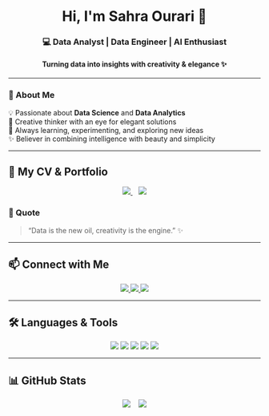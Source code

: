 <h1 align="center">Hi, I'm Sahra Ourari 🌸</h1>
<h3 align="center">💻 Data Analyst | Data Engineer | AI Enthusiast</h3>
<h4 align="center">Turning data into insights with creativity & elegance ✨</h4>

---

### 👋 About Me
💡 Passionate about **Data Science** and **Data Analytics**  
🎨 Creative thinker with an eye for elegant solutions  
🌱 Always learning, experimenting, and exploring new ideas  
✨ Believer in combining intelligence with beauty and simplicity  

---

## 📄 My CV & Portfolio
<p align="center">
  <a href="https://github.com/saku-bloom/saku-bloom/blob/main/CV_sahra_ourari.pdf">
    <img src="https://img.shields.io/badge/📄%20View%20My%20CV-FFC0CB?style=for-the-badge&logo=adobeacrobatreader&logoColor=white" />
  </a>
  &nbsp;&nbsp;
  <a href="https://saku-bloom.github.io/portfolio/">
    <img src="https://img.shields.io/badge/🌟%20View%20My%20Portfolio-FFB6C1?style=for-the-badge&logo=github&logoColor=white" />
  </a>
</p>



### 💭 Quote
> “Data is the new oil, creativity is the engine.” ✨

---

## 📫 Connect with Me
<p align="center">
  <a href="https://www.linkedin.com/in/sahra-ourari-3b628a303/">
    <img src="https://img.shields.io/badge/LinkedIn-0077B5?style=for-the-badge&logo=linkedin&logoColor=white" />
  </a>
  <a href="mailto:ourari@estin.dz">
    <img src="https://img.shields.io/badge/Email-D14836?style=for-the-badge&logo=gmail&logoColor=white" />
  </a>
  <a href="https://wa.me/213779406611">
    <img src="https://img.shields.io/badge/WhatsApp-25D366?style=for-the-badge&logo=whatsapp&logoColor=white" />
  </a>
</p>

---

## 🛠️ Languages & Tools
<p align="center">
  <img src="https://img.shields.io/badge/Python-ffb6c1?style=for-the-badge&logo=python&logoColor=white" />
  <img src="https://img.shields.io/badge/SQL-ff69b4?style=for-the-badge&logo=mysql&logoColor=white" />
  <img src="https://img.shields.io/badge/PowerBI-ffb6c1?style=for-the-badge&logo=powerbi&logoColor=black" />
  <img src="https://img.shields.io/badge/Git-ff69b4?style=for-the-badge&logo=git&logoColor=white" />
  <img src="https://img.shields.io/badge/GitHub-ffb6c1?style=for-the-badge&logo=github&logoColor=black" />
</p>

---

## 📊 GitHub Stats
<p align="center">
  <img src="https://github-readme-stats.vercel.app/api?username=saku-bloom&show_icons=true&theme=radical&hide_border=true&count_private=true" />
  &nbsp;&nbsp;
  <img src="https://github-readme-stats.vercel.app/api/top-langs/?username=saku-bloom&layout=compact&theme=radical&hide_border=true" />
</p>
